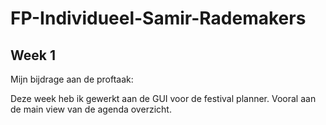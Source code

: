 # FP-Individueel-Samir-Rademakers

## Week 1
Mijn bijdrage aan de proftaak:

Deze week heb ik gewerkt aan de GUI voor de festival planner. Vooral aan de main view van de agenda overzicht.
